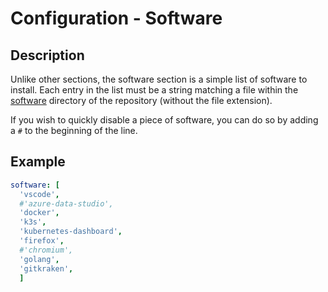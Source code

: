 # Configuration - Software

## Description

Unlike other sections, the software section is a simple list of software to install. Each entry in the list must be a
string matching a file within the [software](../software) directory of the repository (without the file extension).

If you wish to quickly disable a piece of software, you can do so by adding a `#` to the beginning of the line.

## Example

```yml
software: [
  'vscode',
  #'azure-data-studio',
  'docker',
  'k3s',
  'kubernetes-dashboard',
  'firefox',
  #'chromium',
  'golang',
  'gitkraken',
  ]
```
